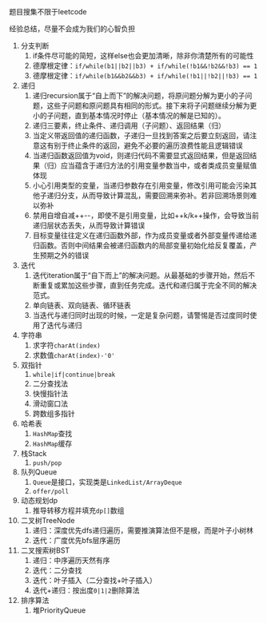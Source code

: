 题目搜集不限于leetcode

经验总结，尽量不会成为我们的心智负担

1. 分支判断
   1. if条件尽可能的简短，这样else也会更加清晰，除非你清楚所有的可能性
   2. 德摩根定律：`if/while(b1||b2||b3) + if/while(!b1&&!b2&&!b3) == 1`
   3. 德摩根定律：`if/while(b1&&b2&&b3) + if/while(!b1||!b2||!b3) == 1`
2. 递归
   1. 递归recursion属于“自上而下”的解决问题，将原问题分解为更小的子问题，这些子问题和原问题具有相同的形式。接下来将子问题继续分解为更小的子问题，直到基本情况时停止（基本情况的解是已知的）。
   2. 递归三要素，终止条件、递归调用（子问题）、返回结果（归）
   3. 当定义带返回值的递归函数，子递归一旦找到答案之后要立刻返回，请注意这有别于终止条件的返回，避免不必要的遍历浪费性能且逻辑错误
   4. 当递归函数返回值为void，则递归代码不需要显式返回结果，但是返回结果（归）应当蕴含于递归方法的引用变量参数当中，或者类成员变量赋值体现
   5. 小心引用类型的变量，当递归参数存在引用变量，修改引用可能会污染其他子递归分支，从而导致计算混乱，需要回溯来弥补。若非回溯场景则难以弥补
   6. 禁用自增自减++--，即使不是引用变量，比如++k/k++操作，会导致当前递归层状态丢失，从而导致计算错误
   7. 目标变量往往定义在递归函数外部，作为成员变量或者外部变量传递给递归函数。否则中间结果会被递归函数内的局部变量初始化给反复覆盖，产生预期之外的错误
3. 迭代
   1. 迭代iteration属于“自下而上”的解决问题。从最基础的步骤开始，然后不断重复或累加这些步骤，直到任务完成。迭代和递归属于完全不同的解决范式。
   2. 单向链表、双向链表、循环链表
   3. 当迭代与递归同时出现的时候，一定是复杂问题，请警惕是否过度同时使用了迭代与递归
4. 字符串
   1. 求字符`charAt(index)`
   2. 求数值`charAt(index)-'0'`
5. 双指针
   1. `while|if|continue|break`
   2. 二分查找法
   3. 快慢指针法
   4. 滑动窗口法
   5. 跨数组多指针
6. 哈希表
   1. `HashMap`查找
   2. `HashMap`缓存
7. 栈Stack
   1. `push/pop`
8. 队列Queue
   1. `Queue`是接口，实现类是`LinkedList/ArrayDeque`
   2. `offer/poll`
9. 动态规划dp
   1. 推导转移方程并填充`dp[]`数组
10. 二叉树TreeNode
    1. 递归：深度优先dfs递归遍历，需要推演算法但不是根，而是叶子小树林
    2. 迭代：广度优先bfs层序遍历
11. 二叉搜索树BST
    1. 递归：中序遍历天然有序
    2. 迭代：二分查找
    3. 迭代：叶子插入（二分查找+叶子插入）
    4. 迭代+递归：按出度`0|1|2`删除算法
12. 排序算法
    1. 堆PriorityQueue
